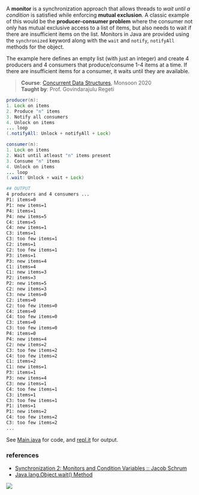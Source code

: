 A **monitor** is a synchronization approach that
allows threads to *wait until a condition* is
satisfied while enforcing **mutual exclusion**. A
classic example of this would be the
**producer-consumer problem** where the consumer
not only has mutual exclusive access to a list
of items, but also needs to wait if there are
insufficient items on the list. Monitors in
Java are provided using the `synchronized`
keyword along with the `wait` and `notify`,
`notifyAll` methods for the object.

The example here defines an empty list (with
just an integer) and create 4 producers and 4
consumers that produce/consume 1-4 items at a
time. If there are insufficient items for a
consumer, it waits until they are available.

> **Course**: [Concurrent Data Structures], Monsoon 2020\
> **Taught by**: Prof. Govindarajulu Regeti

[Concurrent Data Structures]: https://github.com/iiithf/concurrent-data-structures

```java
producer(n):
1. Lock on items
2. Produce "n" items
3. Notify all consumers
4. Unlock on items
... loop
(.notifyAll: Unlock + notifyAll + Lock)
```

```java
consumer(n):
1. Lock on items
2. Wait until atleast "n" items present
3. Consume "n" items
4. Unlock on items
... loop
(.wait: Unlock + wait + Lock)
```

```bash
## OUTPUT
4 producers and 4 consumers ...
P1: items=0
P1: new items=1
P4: items=1
P4: new items=5
C4: items=5
C4: new items=1
C3: items=1
C3: too few items=1
C2: items=1
C2: too few items=1
P3: items=1
P3: new items=4
C1: items=4
C1: new items=3
P2: items=3
P2: new items=5
C2: new items=3
C3: new items=0
C2: items=0
C2: too few items=0
C4: items=0
C4: too few items=0
C3: items=0
C3: too few items=0
P4: items=0
P4: new items=4
C2: new items=2
C3: too few items=2
C4: too few items=2
C1: items=2
C1: new items=1
P3: items=1
P3: new items=4
C3: new items=1
C4: too few items=1
C3: items=1
C3: too few items=1
P1: items=1
P1: new items=2
C4: too few items=2
C3: too few items=2
...
```

See [Main.java] for code, and [repl.it] for output.

[Main.java]: https://repl.it/@wolfram77/monitor-example#Main.java
[repl.it]: https://monitor-example.wolfram77.repl.run


### references

- [Synchronization 2: Monitors and Condition Variables :: Jacob Schrum](https://www.youtube.com/watch?v=15Q8PILXkQ0)
- [Java.lang.Object.wait() Method](https://www.tutorialspoint.com/java/lang/object_wait.htm)

![](https://ga-beacon.deno.dev/G-G1E8HNDZYY:v51jklKGTLmC3LAZ4rJbIQ/github.com/javaf/monitor-example)
